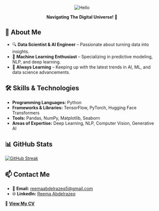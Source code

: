 <p align="center">
  <img src="https://github.com/user-attachments/assets/e38f329f-ed7b-42e7-b182-b7f9b413ecea" alt="Hello ">
</p>

<p align="center"><b>Navigating The Digital Universe! 🌌</b></p>

## 🌟 About Me  
- 🔍 **Data Scientist & AI Engineer** – Passionate about turning data into insights.  
- 🧠 **Machine Learning Enthusiast** – Specializing in predictive modeling, NLP, and deep learning.  
- 🚀 **Always Learning** – Keeping up with the latest trends in AI, ML, and data science advancements.  

## 🛠️ Skills & Technologies  
- **Programming Languages:** Python  
- **Frameworks & Libraries:** TensorFlow, PyTorch, Hugging Face Transformers  
- **Tools:** Pandas, NumPy, Matplotlib, Seaborn  
- **Areas of Expertise:** Deep Learning, NLP, Computer Vision, Generative AI


## 📊 GitHub Stats  
[![GitHub Streak](https://streak-stats.demolab.com/?user=reema-abdelrazeq)](https://git.io/streak-stats)

## 📫 Contact Me  
- 📧 **Email:** [reemaabdelrazeq5@gmail.com](mailto:reemaabdelrazeq5@gmail.com)  
- 🌐 **LinkedIn:** [Reema Abdelrazeq](https://www.linkedin.com/in/reema-abdelrazeq)  

📄 **[View My CV](https://github.com/reema-abdelrazeq/reema-abdelrazeq/blob/main/ReemaAbdelrazeq_CV.pdf)**  
